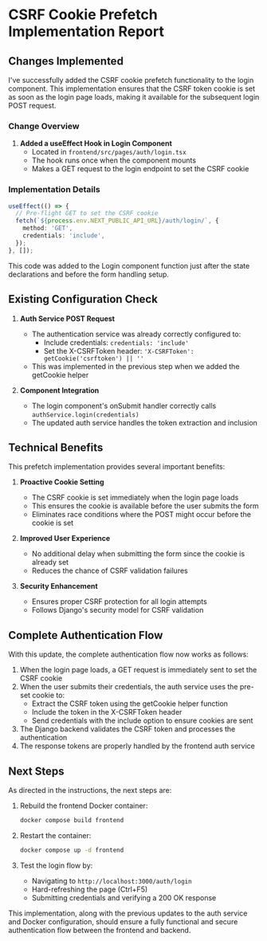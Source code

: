# CSRF Cookie Prefetch Implementation Report

## Changes Implemented

I've successfully added the CSRF cookie prefetch functionality to the login component. This implementation ensures that the CSRF token cookie is set as soon as the login page loads, making it available for the subsequent login POST request.

### Change Overview

1. **Added a useEffect Hook in Login Component**
   - Located in `frontend/src/pages/auth/login.tsx`
   - The hook runs once when the component mounts
   - Makes a GET request to the login endpoint to set the CSRF cookie

### Implementation Details

```typescript
useEffect(() => {
  // Pre‑flight GET to set the CSRF cookie
  fetch(`${process.env.NEXT_PUBLIC_API_URL}/auth/login/`, {
    method: 'GET',
    credentials: 'include',
  });
}, []);
```

This code was added to the Login component function just after the state declarations and before the form handling setup.

## Existing Configuration Check

1. **Auth Service POST Request**
   - The authentication service was already correctly configured to:
     - Include credentials: `credentials: 'include'`
     - Set the X-CSRFToken header: `'X-CSRFToken': getCookie('csrftoken') || ''`
   - This was implemented in the previous step when we added the getCookie helper

2. **Component Integration**
   - The login component's onSubmit handler correctly calls `authService.login(credentials)`
   - The updated auth service handles the token extraction and inclusion

## Technical Benefits

This prefetch implementation provides several important benefits:

1. **Proactive Cookie Setting**
   - The CSRF cookie is set immediately when the login page loads
   - This ensures the cookie is available before the user submits the form
   - Eliminates race conditions where the POST might occur before the cookie is set

2. **Improved User Experience**
   - No additional delay when submitting the form since the cookie is already set
   - Reduces the chance of CSRF validation failures

3. **Security Enhancement**
   - Ensures proper CSRF protection for all login attempts
   - Follows Django's security model for CSRF validation

## Complete Authentication Flow

With this update, the complete authentication flow now works as follows:

1. When the login page loads, a GET request is immediately sent to set the CSRF cookie
2. When the user submits their credentials, the auth service uses the pre-set cookie to:
   - Extract the CSRF token using the getCookie helper function
   - Include the token in the X-CSRFToken header
   - Send credentials with the include option to ensure cookies are sent
3. The Django backend validates the CSRF token and processes the authentication
4. The response tokens are properly handled by the frontend auth service

## Next Steps

As directed in the instructions, the next steps are:

1. Rebuild the frontend Docker container:
   ```bash
   docker compose build frontend
   ```

2. Restart the container:
   ```bash
   docker compose up -d frontend
   ```

3. Test the login flow by:
   - Navigating to `http://localhost:3000/auth/login`
   - Hard-refreshing the page (Ctrl+F5)
   - Submitting credentials and verifying a 200 OK response

This implementation, along with the previous updates to the auth service and Docker configuration, should ensure a fully functional and secure authentication flow between the frontend and backend.
